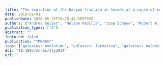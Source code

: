 ```yaml
---
title: "The evolution of the baryon fraction in haloes as a cause of scatter in the galaxy stellar mass in the EAGLE simulation"
date: 2019-01-01
publishDate: 2020-05-25T15:28:44.585700Z
authors: ["Andrea Kulier", "Nelson Padilla", "Joop Schaye", "Robert A. Crain", "Matthieu Schaller", "Richard G. Bower", "Tom Theuns", "Enrique Paillas"]
publication_types: ["2"]
abstract: ""
featured: false
publication: "*MNRAS*"
tags: ["galaxies: evolution", "galaxies: formation", "galaxies: haloes", "Astrophysics - Astrophysics of Galaxies"]
doi: "10.1093/mnras/sty2914"
url: '.'
---
```


